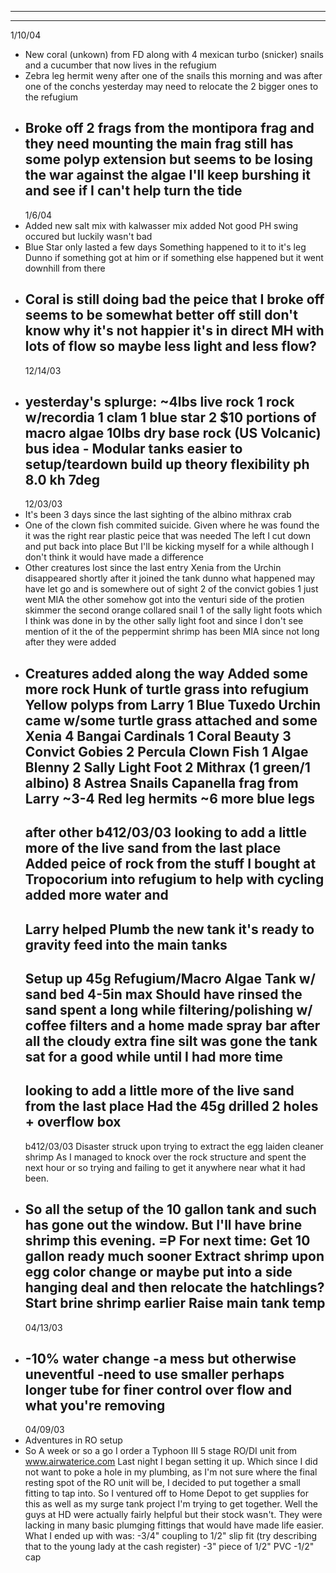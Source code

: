 - ---
- -----------------------------------------------
  1/10/04
- New coral (unkown) from FD
  along with 4 mexican turbo (snicker) snails
  and a cucumber that now lives in the refugium
- Zebra leg hermit weny after one of the snails this morning
  and was after one of the conchs yesterday
  may need to relocate the 2 bigger ones to the refugium
- Broke off 2 frags from the montipora frag and they need mounting
  the main frag still has some polyp extension
  but seems to be losing the war against the algae
  I'll keep burshing it and see if I can't help turn the tide
  -----------------------------------------------
  1/6/04
- Added new salt mix with kalwasser mix added
  Not good PH swing occured but luckily wasn't bad
- Blue Star only lasted a few days 
  Something happened to it to it's leg
  Dunno if something got at him or if something else happened
  but it went downhill from there
- Coral is still doing bad
  the peice that I broke off seems to be somewhat better off
  still don't know why it's not happier
  it's in direct MH with lots of flow so maybe less light and less flow?
  -----------------------------------------------
  12/14/03
- yesterday's splurge:
  ~4lbs live rock
  1 rock w/recordia
  1 clam
  1 blue star
  2 $10 portions of macro algae
  10lbs dry base rock (US Volcanic)
  bus idea - Modular tanks
  easier to setup/teardown
  build up theory
  flexibility
  ph 8.0
  kh 7deg
  -----------------------------------------------
  12/03/03
- It's been 3 days since the last sighting of the albino mithrax crab
- One of the clown fish commited suicide. Given where he was found the it was the right rear plastic peice that was needed
  The left I cut down and put back into place
  But I'll be kicking myself for a while although I don't think it would have made a difference
- Other creatures lost since the last entry
  Xenia from the Urchin disappeared shortly after it joined the tank dunno what happened may have let go and is somewhere out of sight
  2 of the convict gobies
  1 just went MIA the other somehow got into the venturi side of the protien skimmer
  the second orange collared snail
  1 of the sally light foots which I think was done in by the other sally light foot
  and since I don't see mention of it the of the peppermint shrimp has been MIA since not long after they were added
- Creatures added along the way
  Added some more rock 
  Hunk of turtle grass into refugium
  Yellow polyps from Larry
  1 Blue Tuxedo Urchin came w/some turtle grass attached and some Xenia
  4 Bangai Cardinals
  1 Coral Beauty
  3 Convict Gobies
  2 Percula Clown Fish
  1 Algae Blenny
  2 Sally Light Foot
  2 Mithrax (1 green/1 albino)
  8 Astrea Snails
  Capanella frag from Larry
  ~3-4 Red leg hermits
  ~6 more blue legs
  -----------------------------------------------
  after other b412/03/03
  looking to add a little more of the live sand from the last place
  Added peice of rock from the stuff I bought at Tropocorium into refugium to help with cycling
  added more water and 
  -----------------------------------------------
  Larry helped Plumb the new tank it's ready to gravity feed into the main tanks
  -----------------------------------------------
  Setup up 45g Refugium/Macro Algae Tank
  w/ sand bed 4-5in max
  Should have rinsed the sand
  spent a long while filtering/polishing w/ coffee filters and a home made spray bar
  after all the cloudy extra fine silt was gone the tank sat for a good while
  until I had more time
  -----------------------------------------------
  looking to add a little more of the live sand from the last place
  Had the 45g drilled 
  2 holes + overflow box
  -----------------------------------------------
  b412/03/03
  Disaster struck upon trying to extract the egg laiden cleaner shrimp
  As I managed to knock over the rock structure and spent the next hour
   or so trying and failing to get it anywhere near what it had been.
- So all the setup of the 10 gallon tank and such has gone out the
  window. But I'll have brine shrimp this evening. =P
  For next time:
  Get 10 gallon ready much sooner
  Extract shrimp upon egg color change or maybe put into a side hanging deal and then relocate the hatchlings?
  Start brine shrimp earlier
  Raise main tank temp 
  -----------------------------------------------
  04/13/03
- -10% water change
  -a mess but otherwise uneventful
  -need to use smaller perhaps longer tube for finer control
  over flow and what you're removing
  -----------------------------------------------
  04/09/03
- Adventures in RO setup
- So A week or so a go I order a Typhoon III 5 stage RO/DI unit from www.airwaterice.com
  Last night I began setting it up. Which since I did not want to poke a hole in my 
  plumbing, as I'm not sure where the final resting spot of the RO unit will be, I decided
  to put together a small fitting to tap into. So I ventured off to Home Depot to get 
  supplies for this as well as my surge tank project I'm trying to get together. Well the
  guys at HD were actually fairly helpful but their stock wasn't. They were lacking in
  many basic plumging fittings that would have made life easier. What I ended up with was:
  -3/4" coupling to 1/2" slip fit (try describing that to the young lady at the cash register)
  -3" piece of 1/2" PVC 
  -1/2" cap